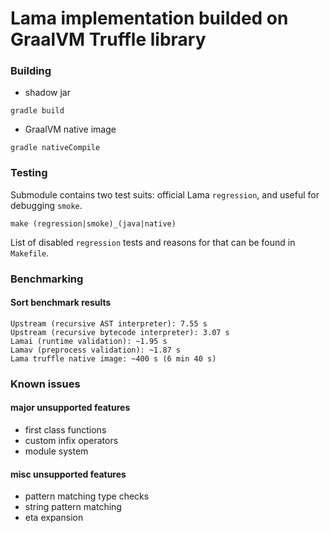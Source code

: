 # Lama implementation builded on GraalVM Truffle library

### Building
* shadow jar
```
gradle build
```
* GraalVM native image
```
gradle nativeCompile
```

### Testing
Submodule contains two test suits: official Lama `regression`, and useful for debugging `smoke`.

```
make (regression|smoke)_(java|native)
```

List of disabled `regression` tests and reasons for that can be found in `Makefile`.

### Benchmarking

#### Sort benchmark results
```
Upstream (recursive AST interpreter): 7.55 s
Upstream (recursive bytecode interpreter): 3.07 s
Lamai (runtime validation): ~1.95 s
Lamav (preprocess validation): ~1.87 s
Lama truffle native image: ~400 s (6 min 40 s)
```

### Known issues

#### major unsupported features
* first class functions
* custom infix operators
* module system
#### misc unsupported features
* pattern matching type checks
* string pattern matching
* eta expansion

